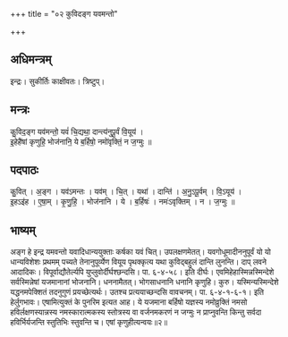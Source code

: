 +++
title = "०२ कुविदङ्ग यवमन्तो"

+++
## अधिमन्त्रम्
इन्द्रः। सुकीर्तिः काक्षीवतः। त्रिष्टुप्।

## मन्त्रः
कु॒विद॒ङ्ग यव॑मन्तो॒ यवं॑ चि॒द्यथा॒ दान्त्य॑नुपू॒र्वं वि॒यूय॑ ।  
इ॒हेहै॑षां कृणुहि॒ भोज॑नानि॒ ये ब॒र्हिषो॒ नमो॑वृक्तिं॒ न ज॒ग्मुः ॥

## पदपाठः
कु॒वित् । अ॒ङ्ग । यव॑ऽमन्तः । यव॑म् । चि॒त् । यथा॑ । दान्ति॑ । अ॒नु॒ऽपू॒र्वम् । वि॒ऽयूय॑ ।  
इ॒हऽइ॑ह । ए॒षा॒म् । कृ॒णु॒हि॒ । भोज॑नानि । ये । ब॒र्हिषः॑ । नमः॑ऽवृक्तिम् । न । ज॒ग्मुः ॥

## भाष्यम्
अङ्ग हे इन्द्र यमवन्तो यवादिधान्ययुक्ताः कर्षका यवं चित्। उपलक्षणमेतत्। यवगोधूमादीननुपूर्वं यो यो धान्यविशेशः प्रथमम् पच्यते तेनानुपूर्व्येण वियूय पृथक्कृत्य यथा कुविद्बहुलं दान्ति लुनन्ति। दाप् लवने आदादिकः। विपूर्वाद्यौतेर्ल्यपि युप्लुवोर्दीर्घश्छन्दसि। पा. ६-४-५८। इति दीर्घः। एवमिहेहास्मिन्नस्मिन्देशे सर्वस्मिन्नेषां यजमानानां भोजनानि। धननामैतत्। भोगसाधनानि धनानि कृणुहि। कुरु। यस्मिन्यस्मिन्देशे यद्धनमपेक्शितं तदनुगुणं प्रयच्छेत्यर्थः। उतश्च प्रत्ययाच्छन्दसि वावचनम्। पा. ६-४-१-६-१। इति हेर्लुगभावः। एषामित्युक्तं के पुनरिम इत्यत आह। ये यजमाना बर्हिषो यज्ञस्य नमोव्रुक्तिं नमसो हविर्लक्षणस्यान्नस्य नमस्कारात्मकस्य स्तोत्रस्य वा वर्जनमकरणं न जग्मुः न प्राप्नुवन्ति किन्तु सर्वदा हविर्भिर्यजन्ति स्तुतिभिः स्तुवन्ति च। एषां कृणुहीत्यन्वयः॥२॥